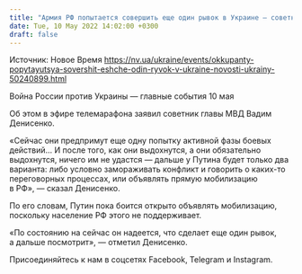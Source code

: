 ```yaml
---
title: "Армия РФ попытается совершить еще один рывок в Украине — советник главы МВД"
date: Tue, 10 May 2022 14:02:00 +0300
draft: false
---
```

Источник: Новое Время https://nv.ua/ukraine/events/okkupanty-popytayutsya-sovershit-eshche-odin-ryvok-v-ukraine-novosti-ukrainy-50240899.html


Война России против Украины — главные события 10 мая

Об этом в эфире телемарафона заявил советник главы МВД Вадим Денисенко.

«Сейчас они предпримут еще одну попытку активной фазы боевых действий… И после того, как они выдохнутся, а они обязательно выдохнутся, ничего им не удастся — дальше у Путина будет только два варианта: либо условно замораживать конфликт и говорить о каких-то переговорных процессах, или объявлять прямую мобилизацию в РФ», — сказал Денисенко.

По его словам, Путин пока боится открыто объявлять мобилизацию, поскольку население РФ этого не поддерживает.

«По состоянию на сейчас он надеется, что сделает еще один рывок, а дальше посмотрит», — отметил Денисенко.

Присоединяйтесь к нам в соцсетях Facebook, Telegram и Instagram.
